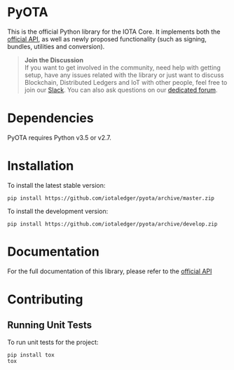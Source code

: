 # PyOTA
This is the official Python library for the IOTA Core.
It implements both the [official API](https://iota.readme.io/), as well as
  newly proposed functionality (such as signing, bundles, utilities and
  conversion).

> **Join the Discussion**  
> If you want to get involved in the community, need help with getting setup,
> have any issues related with the library or just want to discuss Blockchain,
> Distributed Ledgers and IoT with other people, feel free to join our
> [Slack](http://slack.iotatoken.com/).
> You can also ask questions on our
> [dedicated forum](http://forum.iotatoken.com/).

# Dependencies
PyOTA requires Python v3.5 or v2.7.

# Installation
To install the latest stable version:
```
pip install https://github.com/iotaledger/pyota/archive/master.zip
```

To install the development version:
```
pip install https://github.com/iotaledger/pyota/archive/develop.zip
```

# Documentation
For the full documentation of this library, please refer to the
  [official API](https://iota.readme.io/)

# Contributing
## Running Unit Tests
To run unit tests for the project:

```
pip install tox
tox
```
